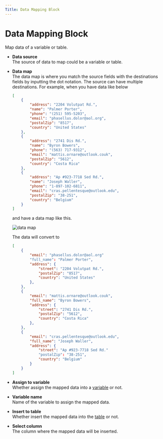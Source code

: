 ```yaml
---
Title: Data Mapping Block
---
```


# Data Mapping Block

Map data of a variable or table.

- **Data source** <br>
	The source of data to map could be a variable or table.

- **Data map** <br>
	The data map is where you match the source fields with the destinations fields by inputting the dot notation. The source can have multiple destinations. For example, when you have data like below
	```json
	[
		{
			"address": "2204 Volutpat Rd.",
			"name": "Palmer Porter",
			"phone": "(251) 595-5203",
			"email": "phasellus.dolor@aol.org",
			"postalZip": "8517",
			"country": "United States"
		},
		{
			"address": "2741 Dis Rd.",
			"name": "Byron Bowers",
			"phone": "(563) 717-9312",
			"email": "mattis.ornare@outlook.couk",
			"postalZip": "5612",
			"country": "Costa Rica"
		},
		{
			"address": "Ap #923-7718 Sed Rd.",
			"name": "Joseph Waller",
			"phone": "1-897-102-6811",
			"email": "cras.pellentesque@outlook.edu",
			"postalZip": "38-251",
			"country": "Belgium"
		}
	]
	```
	and have a data map like this.

	![data map](https://s3.ap-southeast-1.amazonaws.com/automa-pub/i/2024/12/03/mqzsy-cv.png)

	The data will convert to
	```json
	[
		{
			"email": "phasellus.dolor@aol.org"
			"full_name": "Palmer Porter",
			"address": {
				"street": "2204 Volutpat Rd.",
				"postalZip": "8517",
				"country": "United States"
			},
		},
		{
			"email": "mattis.ornare@outlook.couk",
			"full_name": "Byron Bowers",
			"address": {
				"street": "2741 Dis Rd.",
				"postalZip": "5612",
				"country": "Costa Rica"
			},
		},
		{
			"email": "cras.pellentesque@outlook.edu",
			"full_name": "Joseph Waller",
			"address": {
				"street": "Ap #923-7718 Sed Rd."
				"postalZip": "38-251",
				"country": "Belgium"
			}
		}
	]
	```

- **Assign to variable** <br>
	Whether assign the mapped data into a [variable](../workflow/variables.md) or not.

- **Variable name** <br>
	Name of the variable to assign the mapped data.

- **Insert to table** <br>
	Whether insert the mapped data into the [table](../workflow/table.md) or not.

- **Select column** <br>
	The column where the mapped data will be inserted.